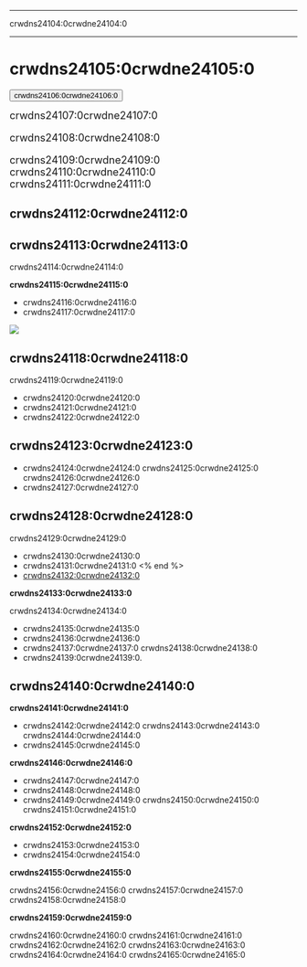 * * *

crwdns24104:0crwdne24104:0

* * *

<div class="row">
  <h1 class="col-sm-6">
    crwdns24105:0crwdne24105:0
  </h1>
  
  <div class="col-sm-6 button-container centered">
    <a href="<%= hoc_uri('/#join') %>"><button class="signup-button">crwdns24106:0crwdne24106:0</button></a>
  </div>
</div>

<font size="4">crwdns24107:0crwdne24107:0</p> 

<p>
  crwdns24108:0crwdne24108:0
</p>

<p>
  crwdns24109:0crwdne24109:0 crwdns24110:0crwdne24110:0 crwdns24111:0crwdne24111:0 </font>
</p>

<h2>
  crwdns24112:0crwdne24112:0
</h2>

<h2>
  crwdns24113:0crwdne24113:0
</h2>

<p>
  crwdns24114:0crwdne24114:0
</p>

<p>
  <strong>crwdns24115:0crwdne24115:0</strong>
</p>

<ul>
  <li>
    crwdns24116:0crwdne24116:0
  </li>
  <li>
    crwdns24117:0crwdne24117:0
  </li>
</ul>

<p>
  <a href="http://<%=codeorg_url() %>/learn"><img src="http://<%= codeorg_url() %>/images/tutorials.png" /></a>
</p>

<h2>
  crwdns24118:0crwdne24118:0
</h2>

<p>
  crwdns24119:0crwdne24119:0
</p>

<ul>
  <li>
    crwdns24120:0crwdne24120:0
  </li>
  <li>
    crwdns24121:0crwdne24121:0
  </li>
  <li>
    crwdns24122:0crwdne24122:0
  </li>
</ul>

<h2>
  crwdns24123:0crwdne24123:0
</h2>

<ul>
  <li>
    crwdns24124:0crwdne24124:0 crwdns24125:0crwdne24125:0 crwdns24126:0crwdne24126:0
  </li>
  <li>
    crwdns24127:0crwdne24127:0
  </li>
</ul>

<h2>
  crwdns24128:0crwdne24128:0
</h2>

<p>
  crwdns24129:0crwdne24129:0
</p>

<ul>
  <li>
    crwdns24130:0crwdne24130:0
  </li>
  <li>
    crwdns24131:0crwdne24131:0 <% end %>
  </li>
  <li>
    <a href="https://www.youtube.com/watch?v=6XvmhE1J9PY">crwdns24132:0crwdne24132:0</a>
  </li>
</ul>

<p>
  <strong>crwdns24133:0crwdne24133:0</strong>
</p>

<p>
  crwdns24134:0crwdne24134:0
</p>

<ul>
  <li>
    crwdns24135:0crwdne24135:0
  </li>
  <li>
    crwdns24136:0crwdne24136:0
  </li>
  <li>
    crwdns24137:0crwdne24137:0 crwdns24138:0crwdne24138:0
  </li>
  <li>
    crwdns24139:0crwdne24139:0.
  </li>
</ul>

<h2>
  crwdns24140:0crwdne24140:0
</h2>

<p>
  <strong>crwdns24141:0crwdne24141:0</strong>
</p>

<ul>
  <li>
    crwdns24142:0crwdne24142:0 crwdns24143:0crwdne24143:0 crwdns24144:0crwdne24144:0
  </li>
  <li>
    crwdns24145:0crwdne24145:0
  </li>
</ul>

<p>
  <strong>crwdns24146:0crwdne24146:0</strong>
</p>

<ul>
  <li>
    crwdns24147:0crwdne24147:0
  </li>
  <li>
    crwdns24148:0crwdne24148:0
  </li>
  <li>
    crwdns24149:0crwdne24149:0 crwdns24150:0crwdne24150:0 crwdns24151:0crwdne24151:0
  </li>
</ul>

<p>
  <strong>crwdns24152:0crwdne24152:0</strong>
</p>

<ul>
  <li>
    crwdns24153:0crwdne24153:0
  </li>
  <li>
    crwdns24154:0crwdne24154:0
  </li>
</ul>

<p>
  <strong>crwdns24155:0crwdne24155:0</strong>
</p>

<p>
  crwdns24156:0crwdne24156:0 crwdns24157:0crwdne24157:0 crwdns24158:0crwdne24158:0
</p>

<p>
  <strong>crwdns24159:0crwdne24159:0</strong>
</p>

<p>
  crwdns24160:0crwdne24160:0 crwdns24161:0crwdne24161:0 crwdns24162:0crwdne24162:0 crwdns24163:0crwdne24163:0 crwdns24164:0crwdne24164:0 crwdns24165:0crwdne24165:0
</p>